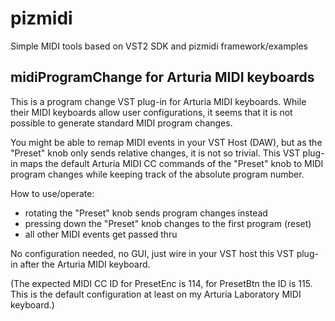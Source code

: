 # pizmidi
Simple MIDI tools based on VST2 SDK and pizmidi framework/examples

## midiProgramChange for Arturia MIDI keyboards
This is a program change VST plug-in for Arturia MIDI keyboards. 
While their MIDI keyboards allow user configurations, it seems that it is not possible to generate standard MIDI program changes.

You might be able to remap MIDI events in your VST Host (DAW), but as the "Preset" knob only sends relative changes, it is not so trivial.
This VST plug-in maps the default Arturia MIDI CC commands of the "Preset" knob to MIDI program changes while keeping track of the absolute program number.

How to use/operate:
  * rotating the "Preset" knob sends program changes instead
  * pressing down the "Preset" knob changes to the first program (reset)
  * all other MIDI events get passed thru

No configuration needed, no GUI, just wire in your VST host this VST plug-in after the Arturia MIDI keyboard.

(The expected MIDI CC ID for PresetEnc is 114, for PresetBtn the ID is 115. This is the default configuration at least on my Arturia Laboratory MIDI keyboard.)

